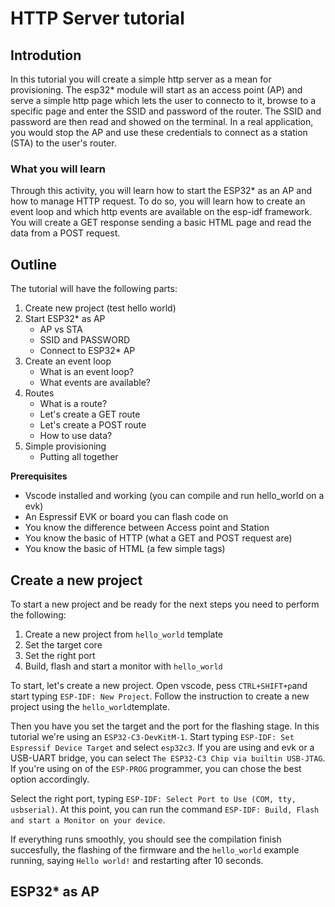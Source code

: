 # HTTP Server tutorial

## Introdution

In this tutorial you will create a simple http server as a mean for provisioning. The esp32* module will start as an access point (AP) and serve a simple http page which lets the user to connecto to it, browse to a specific page and enter the SSID and password of the router. 
The SSID and password are then read and showed on the terminal. In a real application, you would stop the AP and use these credentials to connect as a station (STA) to the user's router. 

### What you will learn

Through this activity, you will learn how to start the ESP32* as an AP and how to manage HTTP request. To do so, you will learn how to create an event loop and which http events are available on the esp-idf framework. You will create a GET response sending a basic HTML page and read the data from a POST request. 

## Outline

The tutorial will have the following parts:
1. Create new project (test hello world)
2. Start ESP32* as AP
   * AP vs STA
   * SSID and PASSWORD
   * Connect to ESP32* AP
3. Create an event loop
   * What is an event loop?
   * What events are available?
4. Routes
   * What is a route?
   * Let's create a GET route
   * Let's create a POST route
   * How to use data?
5. Simple provisioning
   * Putting all together


__Prerequisites__

* Vscode installed and working (you can compile and run hello_world on a evk)
* An Espressif EVK or board you can flash code on
* You know the difference between Access point and Station
* You know the basic of HTTP (what a GET and POST request are)
* You know the basic of HTML (a few simple tags)

## Create a new project

To start a new project and be ready for the next steps you need to perform the following:
1. Create a new project from `hello_world` template
2. Set the target core 
3. Set the right port
4. Build, flash and start a monitor with `hello_world`

To start, let's create a new project. Open vscode, pess `CTRL+SHIFT+p`and start typing `ESP-IDF: New Project`. Follow the instruction to create a new project using the `hello_world`template. 

Then you have you set the target and the port for the flashing stage. In this tutorial we're using an `ESP32-C3-DevKitM-1`. 
Start typing `ESP-IDF: Set Espressif Device Target` and select `esp32c3`. If you are using and evk or a USB-UART bridge, you can select `The ESP32-C3 Chip via builtin USB-JTAG`. If you're using on of the `ESP-PROG` programmer, you can chose the best option accordingly. 

Select the right port, typing `ESP-IDF: Select Port to Use (COM, tty, usbserial)`. 
At this point, you can run the command `ESP-IDF: Build, Flash and start a Monitor on your device`. 

If everything runs smoothly, you should see the compilation finish succesfully, the flashing of the firmware and the `hello_world` example running, saying `Hello world!` and restarting after 10 seconds. 


## ESP32* as AP


